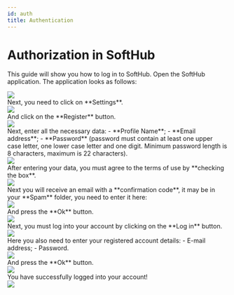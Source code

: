 ```yaml
---
id: auth
title: Authentication
---
```


# Authorization in SoftHub
This guide will show you how to log in to SoftHub.
Open the SoftHub application.
The application looks as follows: 
<div style={{textAlign: 'left'}}>
<img src="/docshome/img/softhub/auth1.png"/>
</div>
Next, you need to click on **Settings**.
<div style={{textAlign: 'left'}}>
<img src="/docshome/img/softhub/auth2.png"/>
</div>
And click on the **Register** button.
<div style={{textAlign: 'left'}}>
<img src="/docshome/img/softhub/auth3.png"/>
</div>
Next, enter all the necessary data:
- **Profile Name**;
- **Email address**;
- **Password** (password must contain at least one upper case letter, one lower case letter and one digit. Minimum password length is 8 characters, maximum is 22 characters).
<div style={{textAlign: 'left'}}>
<img src="/docshome/img/softhub/auth4.png"/>
</div>
After entering your data, you must agree to the terms of use by **checking the box**.
<div style={{textAlign: 'left'}}>
<img src="/docshome/img/softhub/auth5.png"/>
</div>
Next you will receive an email with a **confirmation code**, it may be in your **Spam** folder, you need to enter it here:
<div style={{textAlign: 'left'}}>
<img src="/docshome/img/softhub/auth6.png"/>
</div>
And press the **Ok** button.
<div style={{textAlign: 'left'}}>
<img src="/docshome/img/softhub/auth7.png"/>
</div>
Next, you must log into your account by clicking on the **Log in** button.
<div style={{textAlign: 'left'}}>
<img src="/docshome/img/softhub/auth8.png"/>
</div>
Here you also need to enter your registered account details:
- E-mail address;
- Password.
<div style={{textAlign: 'left'}}>
<img src="/docshome/img/softhub/auth9.png"/>
</div>
And press the **Ok** button.
<div style={{textAlign: 'left'}}>
<img src="/docshome/img/softhub/auth10.png"/>
</div>
You have successfully logged into your account!
<div style={{textAlign: 'left'}}>
<img src="/docshome/img/softhub/auth11.png">
</div>
